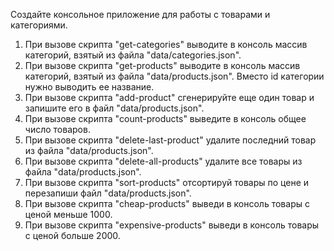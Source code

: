 Создайте консольное приложение для работы с товарами и категориями. 

1. При вызове скрипта "get-categories" выводите в консоль массив категорий, взятый из файла "data/categories.json".
2. При вызове скрипта "get-products" выводите в консоль массив категорий, взятый из файла "data/products.json". Вместо id категории
нужно выводить ее название.
3. При вызове скрипта "add-product" сгенерируйте еще один товар и запишите его в файл "data/products.json".
4. При вызове скрипта "count-products" выведите в консоль общее число товаров.
5. При вызове скрипта "delete-last-product" удалите последний товар из файла "data/products.json".
6. При вызове скрипта "delete-all-products" удалите все товары из файла "data/products.json".
7. При вызове скрипта "sort-products" отсортируй товары по цене и перезапиши файл "data/products.json".
8. При вызове скрипта "cheap-products" выведи в консоль товары с ценой меньше 1000.
9. При вызове скрипта "expensive-products" выведи в консоль товары с ценой больше 2000.